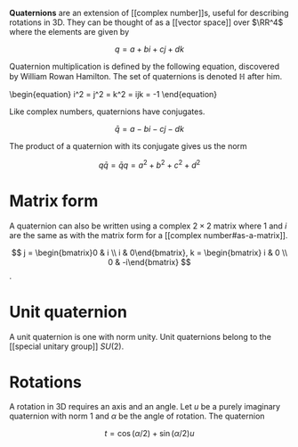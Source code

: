 **Quaternions** are an extension of [[complex number]]s, useful for describing rotations in 3D. They can be thought of as a [[vector space]] over $\RR^4$ where the elements are given by

$$
q = a + b i + c j + dk
$$

Quaternion multiplication is defined by the following equation, discovered by William Rowan Hamilton. The set of quaternions is denoted $\mathbb{H}$ after him.

\begin{equation}
i^2 = j^2 = k^2 = ijk = -1
\end{equation}

Like complex numbers, quaternions have conjugates.

$$
\bar{q} = a - bi - cj - dk
$$

The product of a quaternion with its conjugate gives us the norm

$$
q\bar{q} = \bar{q}q = a^2 + b^2 + c^2 + d^2
$$

# Matrix form

A quaternion can also be written using a complex $2 \times 2$ matrix where 1 and $i$ are the same as with the matrix form for a [[complex number#as-a-matrix]].

$$
j = \begin{bmatrix}0 & i \\ i & 0\end{bmatrix}, k = \begin{bmatrix} i & 0 \\ 0 & -i\end{bmatrix}
$$.



# Unit quaternion

A unit quaternion is one with norm unity. Unit quaternions belong to the [[special unitary group]] $SU(2)$.

# Rotations

A rotation in 3D requires an axis and an angle. Let $u$ be a purely imaginary quaternion with norm 1 and $\alpha$ be the angle of rotation. The quaternion

$$
t = \cos(\alpha / 2) + \sin(\alpha / 2) u
$$

